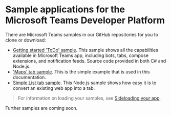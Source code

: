 ﻿# Sample applications for the Microsoft Teams Developer Platform

There are Microsoft Teams samples in our GitHub repositories for you to clone or download:

* [Getting started 'ToDo' sample](https://github.com/OfficeDev/microsoft-teams-sample-get-started).  This sample shows all the capabilities available in Microsoft Teams app, including bots, tabs, compose extensions, and notification feeds.  Source code provided in both C# and Node.js.
* ['Maps' tab sample](https://github.com/OfficeDev/microsoft-teams-sample-get-started).  This is the simple example that is used in this documentation.
* [Simple List tab sample](https://github.com/OfficeDev/microsoft-teams-sample-todo).  This Node.js sample shows how easy it is to convert an existing web app into a tab.

>For information on loading your samples, see [Sideloading your app](sideload.md).

Further samples are coming soon.

